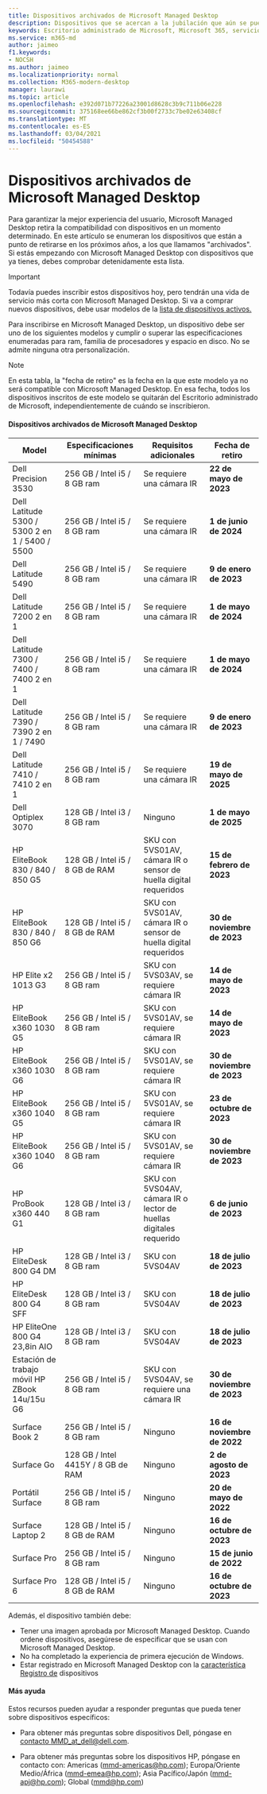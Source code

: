 ```yaml
---
title: Dispositivos archivados de Microsoft Managed Desktop
description: Dispositivos que se acercan a la jubilación que aún se pueden inscribir, pero que tendrán una vida útil de soporte acortada
keywords: Escritorio administrado de Microsoft, Microsoft 365, servicio, documentación
ms.service: m365-md
author: jaimeo
f1.keywords:
- NOCSH
ms.author: jaimeo
ms.localizationpriority: normal
ms.collection: M365-modern-desktop
manager: laurawi
ms.topic: article
ms.openlocfilehash: e392d071b77226a23001d8628c3b9c711b06e228
ms.sourcegitcommit: 375168ee66be862cf3b00f2733c7be02e63408cf
ms.translationtype: MT
ms.contentlocale: es-ES
ms.lasthandoff: 03/04/2021
ms.locfileid: "50454588"
---
```

# <a name="microsoft-managed-desktop-archived-devices"></a>Dispositivos archivados de Microsoft Managed Desktop

Para garantizar la mejor experiencia del usuario, Microsoft Managed Desktop retira la compatibilidad con dispositivos en un momento determinado. En este artículo se enumeran los dispositivos que están a punto de retirarse en los próximos años, a los que llamamos "archivados". Si estás empezando con Microsoft Managed Desktop con dispositivos que ya tienes, debes comprobar detenidamente esta lista.

>[!IMPORTANT]
>Todavía puedes inscribir estos dispositivos hoy, pero tendrán una vida de servicio más corta con Microsoft Managed Desktop. Si va a comprar nuevos dispositivos, debe usar modelos de la [lista de dispositivos activos.](./device-list.md)

<!-- Microsoft 365 E5; Device as a Service -->
<!-- Split from device & technologies topic. Destination topic for aka.ms/device-list  -->
Para inscribirse en Microsoft Managed Desktop, un dispositivo debe ser uno de los siguientes modelos y cumplir o superar las especificaciones enumeradas para ram, familia de procesadores y espacio en disco. No se admite ninguna otra personalización.



>[!NOTE]
>En esta tabla, la "fecha de retiro" es la fecha en la que este modelo ya no será compatible con Microsoft Managed Desktop. En esa fecha, todos los dispositivos inscritos de este modelo se quitarán del Escritorio administrado de Microsoft, independientemente de cuándo se inscribieron.

#### <a name="microsoft-managed-desktop-archived-devices"></a>Dispositivos archivados de Microsoft Managed Desktop

| Model  | Especificaciones mínimas  | Requisitos adicionales   | Fecha de retiro |
|---------|---------|---------|---------|
|Dell Precision 3530| 256 GB / Intel i5 / 8 GB ram | Se requiere una cámara IR | **22 de mayo de 2023** |
|Dell Latitude 5300 / 5300 2 en 1 / 5400 / 5500 | 256 GB / Intel i5 / 8 GB ram | Se requiere una cámara IR | **1 de junio de 2024**  |
|Dell Latitude 5490 | 256 GB / Intel i5 / 8 GB ram | Se requiere una cámara IR | **9 de enero de 2023** |
|Dell Latitude 7200 2 en 1 | 256 GB / Intel i5 / 8 GB ram | Se requiere una cámara IR | **1 de mayo de 2024** |
|Dell Latitude 7300 / 7400 / 7400 2 en 1 | 256 GB / Intel i5 / 8 GB ram | Se requiere una cámara IR | **1 de mayo de 2024**  |
|Dell Latitude 7390 / 7390 2 en 1 / 7490 | 256 GB / Intel i5 / 8 GB ram   | Se requiere una cámara IR | **9 de enero de 2023** |
|Dell Latitude 7410 / 7410 2 en 1 | 256 GB / Intel i5 / 8 GB ram | Se requiere una cámara IR | **19 de mayo de 2025**  |
|Dell Optiplex 3070 | 128 GB / Intel i3 / 8 GB ram | Ninguno | **1 de mayo de 2025**  |
|HP EliteBook 830 / 840 / 850 G5| 128 GB / Intel i5 / 8 GB de RAM | SKU con 5VS01AV, cámara IR o sensor de huella digital requeridos  | **15 de febrero de 2023** |
|HP EliteBook 830 / 840 / 850 G6| 128 GB / Intel i5 / 8 GB de RAM | SKU con 5VS01AV, cámara IR o sensor de huella digital requeridos  | **30 de noviembre de 2023** |
|HP Elite x2 1013 G3| 256 GB / Intel i5 / 8 GB ram | SKU con 5VS03AV, se requiere cámara IR |**14 de mayo de 2023** |
|HP EliteBook x360 1030 G5| 256 GB / Intel i5 / 8 GB ram | SKU con 5VS01AV, se requiere cámara IR |**14 de mayo de 2023** |
|HP EliteBook x360 1030 G6| 256 GB / Intel i5 / 8 GB ram | SKU con 5VS01AV, se requiere cámara IR |**30 de noviembre de 2023** |
|HP EliteBook x360 1040 G5| 256 GB / Intel i5 / 8 GB ram | SKU con 5VS01AV, se requiere cámara IR | **23 de octubre de 2023** |
|HP EliteBook x360 1040 G6| 256 GB / Intel i5 / 8 GB ram | SKU con 5VS01AV, se requiere cámara IR | **30 de noviembre de 2023** |
|HP ProBook x360 440 G1| 128 GB / Intel i3 / 8 GB ram | SKU con 5VS04AV, cámara IR o lector de huellas digitales requerido | **6 de junio de 2023** |
|HP EliteDesk 800 G4 DM | 128 GB / Intel i3 / 8 GB ram | SKU con 5VS04AV | **18 de julio de 2023** |
|HP EliteDesk 800 G4 SFF | 128 GB / Intel i3 / 8 GB ram | SKU con 5VS04AV | **18 de julio de 2023** |
|HP EliteOne 800 G4 23,8in AIO |128 GB / Intel i3 / 8 GB ram |SKU con 5VS04AV| **18 de julio de 2023** |
|Estación de trabajo móvil HP ZBook 14u/15u G6 |256 GB / Intel i5 / 8 GB ram |SKU con 5VS04AV, se requiere una cámara IR| **30 de noviembre de 2023** |
|Surface Book 2| 256 GB / Intel i5 / 8 GB ram | Ninguno | **16 de noviembre de 2022** |
|Surface Go| 128 GB / Intel 4415Y / 8 GB de RAM | Ninguno | **2 de agosto de 2023** |
|Portátil Surface| 256 GB / Intel i5 / 8 GB ram | Ninguno | **20 de mayo de 2022** |
|Surface Laptop 2| 128 GB / Intel i5 / 8 GB de RAM | Ninguno | **16 de octubre de 2023** |
|Surface Pro| 256 GB / Intel i5 / 8 GB ram | Ninguno | **15 de junio de 2022** |
|Surface Pro 6| 128 GB / Intel i5 / 8 GB de RAM | Ninguno | **16 de octubre de 2023** |

Además, el dispositivo también debe:

- Tener una imagen aprobada por Microsoft Managed Desktop. Cuando ordene dispositivos, asegúrese de especificar que se usan con Microsoft Managed Desktop.
- No ha completado la experiencia de primera ejecución de Windows.
- Estar registrado en Microsoft Managed Desktop con la [característica Registro de](https://aka.ms/mmddrhelp) dispositivos

#### <a name="more-help"></a>Más ayuda

Estos recursos pueden ayudar a responder preguntas que pueda tener sobre dispositivos específicos:

- Para obtener más preguntas sobre dispositivos Dell, póngase en [contacto MMD_at_dell@dell.com](mailto:MMD_at_dell@dell.com).

- Para obtener más preguntas sobre los dispositivos HP, póngase en contacto con: Americas ([mmd-americas@hp.com](mailto:mmd-americas@hp.com)); Europa/Oriente Medio/África ([mmd-emea@hp.com](mailto:mmd-emea@hp.com)); Asia Pacífico/Japón ([mmd-apj@hp.com](mailto:mmd-apj@hp.com)); Global ([mmd@hp.com](mailto:mmd@hp.com))
